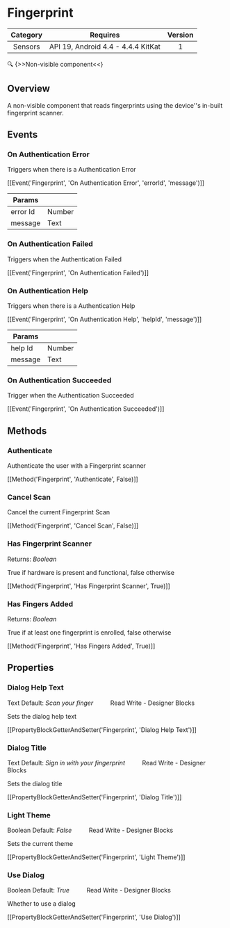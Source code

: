 # Fingerprint

| Category | Requires | Version |
|:--------:|:-------:|:--------:|
|Sensors|API 19, Android 4.4 - 4.4.4 KitKat|1|

:mag: {>>Non-visible component<<}

## Overview

A non-visible component that reads fingerprints using the device''s in-built fingerprint scanner.

## Events

### On Authentication Error

Triggers when there is a Authentication Error

[[Event('Fingerprint', 'On Authentication Error', 'errorId', 'message')]]

| Params | []() |
|--------|------|
|error Id|<span class="chip chip-number">Number</span>|
|message|<span class="chip chip-text">Text</span>|


### On Authentication Failed

Triggers when the Authentication Failed

[[Event('Fingerprint', 'On Authentication Failed')]]

### On Authentication Help

Triggers when there is a Authentication Help

[[Event('Fingerprint', 'On Authentication Help', 'helpId', 'message')]]

| Params | []() |
|--------|------|
|help Id|<span class="chip chip-number">Number</span>|
|message|<span class="chip chip-text">Text</span>|


### On Authentication Succeeded

Trigger when the Authentication Succeeded

[[Event('Fingerprint', 'On Authentication Succeeded')]]

## Methods

### Authenticate

Authenticate the user with a Fingerprint scanner

[[Method('Fingerprint', 'Authenticate', False)]]

### Cancel Scan

Cancel the current Fingerprint Scan

[[Method('Fingerprint', 'Cancel Scan', False)]]

### Has Fingerprint Scanner

<span class="chip chip-boolean">Returns: <i>Boolean</i></span> 

True if hardware is present and functional, false otherwise

[[Method('Fingerprint', 'Has Fingerprint Scanner', True)]]

### Has Fingers Added

<span class="chip chip-boolean">Returns: <i>Boolean</i></span> 

True if at least one fingerprint is enrolled, false otherwise

[[Method('Fingerprint', 'Has Fingers Added', True)]]

## Properties

### Dialog Help Text

<span class="chip chip-text">Text</span> <span class="chip chip-text">Default: <i>Scan your finger</i></span>&nbsp;&nbsp;&nbsp;&nbsp;&nbsp;&nbsp;&nbsp;&nbsp;&nbsp;&nbsp;<span class="chip chip-rw">Read</span> <span class="chip chip-rw">Write</span> - <span class="chip chip-bd">Designer</span> <span class="chip chip-bd">Blocks</span> 

Sets the dialog help text

[[PropertyBlockGetterAndSetter('Fingerprint', 'Dialog Help Text')]]

### Dialog Title

<span class="chip chip-text">Text</span> <span class="chip chip-text">Default: <i>Sign in with your fingerprint</i></span>&nbsp;&nbsp;&nbsp;&nbsp;&nbsp;&nbsp;&nbsp;&nbsp;&nbsp;&nbsp;<span class="chip chip-rw">Read</span> <span class="chip chip-rw">Write</span> - <span class="chip chip-bd">Designer</span> <span class="chip chip-bd">Blocks</span> 

Sets the dialog title

[[PropertyBlockGetterAndSetter('Fingerprint', 'Dialog Title')]]

### Light Theme

<span class="chip chip-boolean">Boolean</span> <span class="chip chip-boolean">Default: <i>False</i></span>&nbsp;&nbsp;&nbsp;&nbsp;&nbsp;&nbsp;&nbsp;&nbsp;&nbsp;&nbsp;<span class="chip chip-rw">Read</span> <span class="chip chip-rw">Write</span> - <span class="chip chip-bd">Designer</span> <span class="chip chip-bd">Blocks</span> 

Sets the current theme

[[PropertyBlockGetterAndSetter('Fingerprint', 'Light Theme')]]

### Use Dialog

<span class="chip chip-boolean">Boolean</span> <span class="chip chip-boolean">Default: <i>True</i></span>&nbsp;&nbsp;&nbsp;&nbsp;&nbsp;&nbsp;&nbsp;&nbsp;&nbsp;&nbsp;<span class="chip chip-rw">Read</span> <span class="chip chip-rw">Write</span> - <span class="chip chip-bd">Designer</span> <span class="chip chip-bd">Blocks</span> 

Whether to use a dialog

[[PropertyBlockGetterAndSetter('Fingerprint', 'Use Dialog')]]